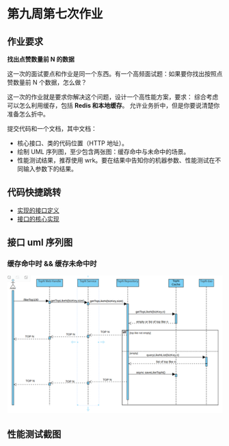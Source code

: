 # 第九周第七次作业


## 作业要求
**找出点赞数量前 N 的数据**

这一次的面试要点和作业是同一个东西。有一个高频面试题：如果要你找出按照点赞数量前 N 个数据，怎么做？

这一次的作业就是要求你解决这个问题，设计一个高性能方案，要求：
综合考虑可以怎么利用缓存，包括 **Redis 和本地缓存**。
允许业务折中，但是你要说清楚你准备怎么折中。

提交代码和一个文档，其中文档：

* 核心接口、类的代码位置（HTTP 地址）。
* 绘制 UML 序列图，至少包含两张图：缓存命中与未命中的场景。
* 性能测试结果，推荐使用 wrk。要在结果中告知你的机器参数、性能测试在不同输入参数下的结果。

## 代码快捷跳转

* [实现的接口定义]()
* [接口的核心实现]()

## 接口 uml 序列图

### 缓存命中时 && 缓存未命中时

![image-20240102155730957](./assets/image-20240102155730957.png)

## 性能测试截图

